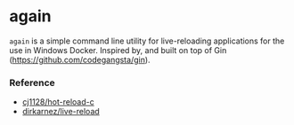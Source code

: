 again
=====
`again` is a simple command line utility for live-reloading applications for the use in Windows Docker. Inspired by, and built on top of Gin (https://github.com/codegangsta/gin). 


### Reference
- [cj1128/hot-reload-c](https://github.com/cj1128/hot-reload-c)
- [dirkarnez/live-reload](https://github.com/dirkarnez/live-reload)
